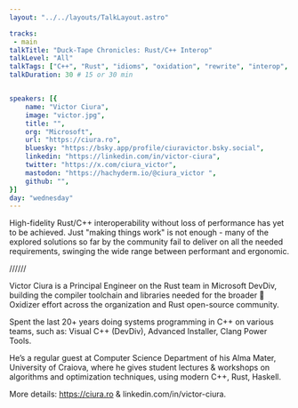 ```yaml
---
layout: "../../layouts/TalkLayout.astro"

tracks: 
 - main
talkTitle: "Duck-Tape Chronicles: Rust/C++ Interop"
talkLevel: "All"
talkTags: ["C++", "Rust", "idioms", "oxidation", "rewrite", "interop", "windows-rs", "FFI", "ABI", "Windows", "security", "Azure", "cargo", "tooling", "crates", "CI/CD", "static analysis", "unsafe", "API", "cbindgen", "cxx", "crubit", "CMake", "hybrid", "LLVM", "MSVC"]
talkDuration: 30 # 15 or 30 min


speakers: [{
    name: "Victor Ciura",
    image: "victor.jpg",
    title: "",
    org: "Microsoft",
    url: "https://ciura.ro",
    bluesky: "https://bsky.app/profile/ciuravictor.bsky.social",
    linkedin: "https://linkedin.com/in/victor-ciura",
    twitter: "https://x.com/ciura_victor",
    mastodon: "https://hachyderm.io/@ciura_victor ",
    github: "",
}]
day: "wednesday"
---
```


High-fidelity Rust/C++ interoperability without loss of performance has yet to be achieved. Just "making things work" is not enough - many of the explored solutions so far by the community fail to deliver on all the needed requirements, swinging the wide range between performant and ergonomic.

////// <!-- sepatator between abstract and bio -->

Victor Ciura is a Principal Engineer on the Rust team in Microsoft DevDiv, building the compiler toolchain and libraries needed for the broader 🦀Oxidizer effort across the organization and Rust open-source community.

Spent the last 20+ years doing systems programming in C++ on various teams, such as: Visual C++ (DevDiv), Advanced Installer, Clang Power Tools.

He’s a regular guest at Computer Science Department of his Alma Mater, University of Craiova, where he gives student lectures & workshops on algorithms and optimization techniques, using modern C++, Rust, Haskell.

More details: https://ciura.ro & linkedin.com/in/victor-ciura.


